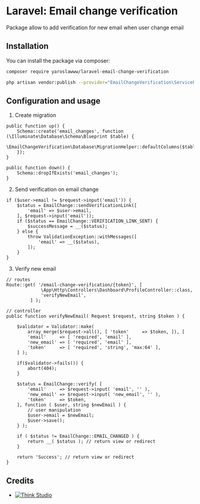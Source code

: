 # Laravel: Email change verification

Package allow to add verification for new email when user change email

## Installation

You can install the package via composer:

```bash
composer require yaroslawww/laravel-email-change-verification

php artisan vendor:publish --provider="EmailChangeVerification\ServiceProvider" --tag="config"
```

## Configuration and usage

1. Create migration

```injectablephp
public function up() {
    Schema::create('email_changes', function (\Illuminate\Database\Schema\Blueprint $table) {
        \EmailChangeVerification\Database\MigrationHelper::defaultColumns($table);
    });
}

public function down() {
    Schema::dropIfExists('email_changes');
}
```

2. Send verification on email change

```injectablephp
if ($user->email != $request->input('email')) {
    $status = EmailChange::sendVerificationLink([
        'email' => $user->email,
    ], $request->input('email'));
    if ($status == EmailChange::VERIFICATION_LINK_SENT) {
        $successMessage = __($status);
    } else {
        throw ValidationException::withMessages([
            'email' => __($status),
        ]);
    }
}
```

3. Verify new email

```injectablephp
// routes
Route::get( '/email-change-verification/{token}', [
             \App\Http\Controllers\Dashboard\ProfileController::class,
             'verifyNewEmail',
         ] );
```
```injectablephp
// controller
public function verifyNewEmail( Request $request, string $token ) {

    $validator = Validator::make(
        array_merge($request->all(), [ 'token'     => $token, ]), [
        'email'     => [ 'required', 'email' ],
        'new_email' => [ 'required', 'email' ],
        'token'     => [ 'required', 'string', 'max:64' ],
    ] );

    if($validator->fails()) {
        abort(404);
    }

    $status = EmailChange::verify( [
        'email'     => $request->input( 'email', '' ),
        'new_email' => $request->input( 'new_email', '' ),
        'token'     => $token,
    ], function ( $user, string $newEmail ) {
        // user manipulation
        $user->email = $newEmail;
        $user->save();
    } );

    if ( $status != EmailChange::EMAIL_CHANGED ) {
        return __( $status ); // return view or redirect
    }

    return 'Success'; // return view or redirect
}
```

## Credits

- [![Think Studio](https://yaroslawww.github.io/images/sponsors/packages/logo-think-studio.png)](https://think.studio/)
